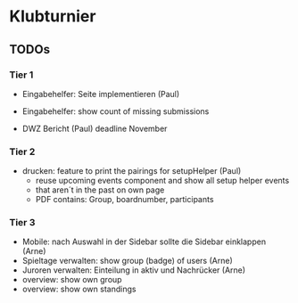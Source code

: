 # Klubturnier

## TODOs

### Tier 1

- Eingabehelfer: Seite implementieren (Paul)

- Eingabehelfer: show count of missing submissions

- DWZ Bericht (Paul) deadline November

### Tier 2

- drucken: feature to print the pairings for setupHelper (Paul)
  - reuse upcoming events component and show all setup helper events
  - that aren´t in the past on own page
  - PDF contains: Group, boardnumber, participants

### Tier 3

- Mobile: nach Auswahl in der Sidebar sollte die Sidebar einklappen (Arne)
- Spieltage verwalten: show group (badge) of users (Arne)
- Juroren verwalten: Einteilung in aktiv und Nachrücker (Arne)
- overview: show own group
- overview: show own standings
